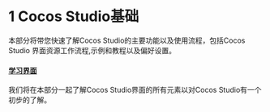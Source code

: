# 1 Cocos Studio基础


本部分将带您快速了解Cocos Studio的主要功能以及使用流程，包括Cocos Studio 界面资源工作流程,示例和教程以及偏好设置。

#### [学习界面](../interface/about/en.md)

我们将在本部分一起了解Cocos Studio界面的所有元素以对Cocos Studio有一个初步的了解。
